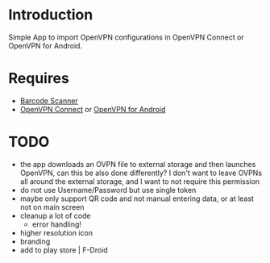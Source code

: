 # Introduction

Simple App to import OpenVPN configurations in OpenVPN Connect or OpenVPN for Android.

# Requires

- [Barcode Scanner](https://play.google.com/store/apps/details?id=com.google.zxing.client.android)
- [OpenVPN Connect](https://play.google.com/store/apps/details?id=net.openvpn.openvpn) 
  or [OpenVPN for Android](https://play.google.com/store/apps/details?id=de.blinkt.openvpn)
  
# TODO

- the app downloads an OVPN file to external storage and then launches OpenVPN, can 
  this be also done differently? I don't want to leave OVPNs all around the external
  storage, and I want to not require this permission
- do not use Username/Password but use single token
- maybe only support QR code and not manual entering data, or at least not on main screen
- cleanup a lot of code
  - error handling!
- higher resolution icon
- branding
- add to play store | F-Droid
